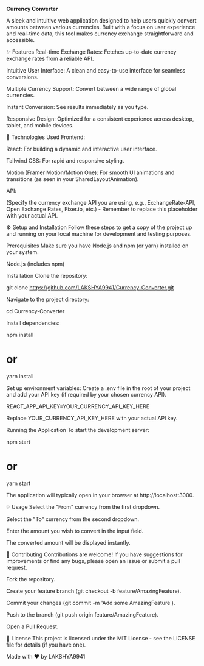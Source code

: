 **Currency Converter**

A sleek and intuitive web application designed to help users quickly convert amounts between various currencies. Built with a focus on user experience and real-time data, this tool makes currency exchange straightforward and accessible.

✨ Features
Real-time Exchange Rates: Fetches up-to-date currency exchange rates from a reliable API.

Intuitive User Interface: A clean and easy-to-use interface for seamless conversions.

Multiple Currency Support: Convert between a wide range of global currencies.

Instant Conversion: See results immediately as you type.

Responsive Design: Optimized for a consistent experience across desktop, tablet, and mobile devices.

🚀 Technologies Used
Frontend:

React: For building a dynamic and interactive user interface.

Tailwind CSS: For rapid and responsive styling.

Motion (Framer Motion/Motion One): For smooth UI animations and transitions (as seen in your SharedLayoutAnimation).

API:

(Specify the currency exchange API you are using, e.g., ExchangeRate-API, Open Exchange Rates, Fixer.io, etc.) - Remember to replace this placeholder with your actual API.

⚙️ Setup and Installation
Follow these steps to get a copy of the project up and running on your local machine for development and testing purposes.

Prerequisites
Make sure you have Node.js and npm (or yarn) installed on your system.

Node.js (includes npm)

Installation
Clone the repository:

git clone https://github.com/LAKSHYA9941/Currency-Converter.git

Navigate to the project directory:

cd Currency-Converter

Install dependencies:

npm install
# or
yarn install

Set up environment variables:
Create a .env file in the root of your project and add your API key (if required by your chosen currency API).

REACT_APP_API_KEY=YOUR_CURRENCY_API_KEY_HERE

Replace YOUR_CURRENCY_API_KEY_HERE with your actual API key.

Running the Application
To start the development server:

npm start
# or
yarn start

The application will typically open in your browser at http://localhost:3000.

💡 Usage
Select the "From" currency from the first dropdown.

Select the "To" currency from the second dropdown.

Enter the amount you wish to convert in the input field.

The converted amount will be displayed instantly.

🤝 Contributing
Contributions are welcome! If you have suggestions for improvements or find any bugs, please open an issue or submit a pull request.

Fork the repository.

Create your feature branch (git checkout -b feature/AmazingFeature).

Commit your changes (git commit -m 'Add some AmazingFeature').

Push to the branch (git push origin feature/AmazingFeature).

Open a Pull Request.

📄 License
This project is licensed under the MIT License - see the LICENSE file for details (if you have one).

Made with ❤️ by LAKSHYA9941
